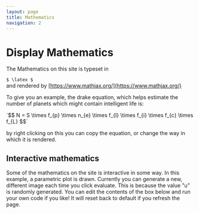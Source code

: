 ```yaml
---
layout: page
title: Mathematics
navigation: 2
---
```


# Display Mathematics

The Mathematics on this site is typeset in <div>`$ \latex $`</div> and rendered by [https://www.mathjax.org/](https://www.mathjax.org/)

To give you an example, the drake equation, which helps estimate the number of planets which might contain intelligent life is:

 <div>`$$ N = S \times f_{p} \times n_{e} \times f_{l} \times f_{i} \times f_{c} \times f_{L} $$`</div>
 
 by right clicking on this you can copy the equation, or change the way in which it is rendered.

## Interactive mathematics

Some of the mathematics on the site is interactive in some way. In this example, a parametric plot is drawn. Currently you can generate a new, different image each time you click evaluate. This is because the value "u" is randomly generated. You can edit the contents of the box below and run your own code if you like! It will reset back to default if you refresh the page.

<div class="sage">
<script type="text/x-sage">
 
d,c,p,k = [0.05, 0.05, -0.15, 0.05]
u = [random() for i in range(3)]

x(t) = (sin(t*2*pi) + sin((1-c + u[2]*c*2)*t*2*pi) + p*pi)*exp(-d*t)
y(t) = (sin((1-c+ u[0]*c*2)*t*2*pi + k*u[1]*pi) + cos((1-c + u[2]*c*2)*t*2*pi) + p*pi)*exp(-d*t)

parametric_plot((x(t),y(t)),(t,0,100),color = u, axes= False, plot_points = 3000).show()

</script>
</div>
